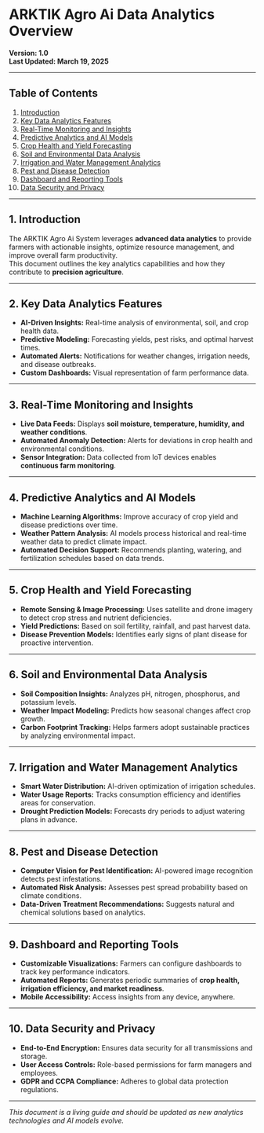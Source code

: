 # ARKTIK Agro Ai Data Analytics Overview

**Version: 1.0**  
**Last Updated: March 19, 2025**  

---

## **Table of Contents**
1. [Introduction](#introduction)
2. [Key Data Analytics Features](#key-data-analytics-features)
3. [Real-Time Monitoring and Insights](#real-time-monitoring-and-insights)
4. [Predictive Analytics and AI Models](#predictive-analytics-and-ai-models)
5. [Crop Health and Yield Forecasting](#crop-health-and-yield-forecasting)
6. [Soil and Environmental Data Analysis](#soil-and-environmental-data-analysis)
7. [Irrigation and Water Management Analytics](#irrigation-and-water-management-analytics)
8. [Pest and Disease Detection](#pest-and-disease-detection)
9. [Dashboard and Reporting Tools](#dashboard-and-reporting-tools)
10. [Data Security and Privacy](#data-security-and-privacy)

---

## **1. Introduction**

The ARKTIK Agro Ai System leverages **advanced data analytics** to provide farmers with actionable insights, optimize resource management, and improve overall farm productivity.  
This document outlines the key analytics capabilities and how they contribute to **precision agriculture**.

---

## **2. Key Data Analytics Features**

- **AI-Driven Insights:** Real-time analysis of environmental, soil, and crop health data.  
- **Predictive Modeling:** Forecasting yields, pest risks, and optimal harvest times.  
- **Automated Alerts:** Notifications for weather changes, irrigation needs, and disease outbreaks.  
- **Custom Dashboards:** Visual representation of farm performance data.  

---

## **3. Real-Time Monitoring and Insights**

- **Live Data Feeds:** Displays **soil moisture, temperature, humidity, and weather conditions**.  
- **Automated Anomaly Detection:** Alerts for deviations in crop health and environmental conditions.  
- **Sensor Integration:** Data collected from IoT devices enables **continuous farm monitoring**.  

---

## **4. Predictive Analytics and AI Models**

- **Machine Learning Algorithms:** Improve accuracy of crop yield and disease predictions over time.  
- **Weather Pattern Analysis:** AI models process historical and real-time weather data to predict climate impact.  
- **Automated Decision Support:** Recommends planting, watering, and fertilization schedules based on data trends.  

---

## **5. Crop Health and Yield Forecasting**

- **Remote Sensing & Image Processing:** Uses satellite and drone imagery to detect crop stress and nutrient deficiencies.  
- **Yield Predictions:** Based on soil fertility, rainfall, and past harvest data.  
- **Disease Prevention Models:** Identifies early signs of plant disease for proactive intervention.  

---

## **6. Soil and Environmental Data Analysis**

- **Soil Composition Insights:** Analyzes pH, nitrogen, phosphorus, and potassium levels.  
- **Weather Impact Modeling:** Predicts how seasonal changes affect crop growth.  
- **Carbon Footprint Tracking:** Helps farmers adopt sustainable practices by analyzing environmental impact.  

---

## **7. Irrigation and Water Management Analytics**

- **Smart Water Distribution:** AI-driven optimization of irrigation schedules.  
- **Water Usage Reports:** Tracks consumption efficiency and identifies areas for conservation.  
- **Drought Prediction Models:** Forecasts dry periods to adjust watering plans in advance.  

---

## **8. Pest and Disease Detection**

- **Computer Vision for Pest Identification:** AI-powered image recognition detects pest infestations.  
- **Automated Risk Analysis:** Assesses pest spread probability based on climate conditions.  
- **Data-Driven Treatment Recommendations:** Suggests natural and chemical solutions based on analytics.  

---

## **9. Dashboard and Reporting Tools**

- **Customizable Visualizations:** Farmers can configure dashboards to track key performance indicators.  
- **Automated Reports:** Generates periodic summaries of **crop health, irrigation efficiency, and market readiness**.  
- **Mobile Accessibility:** Access insights from any device, anywhere.  

---

## **10. Data Security and Privacy**

- **End-to-End Encryption:** Ensures data security for all transmissions and storage.  
- **User Access Controls:** Role-based permissions for farm managers and employees.  
- **GDPR and CCPA Compliance:** Adheres to global data protection regulations.  

---

*This document is a living guide and should be updated as new analytics technologies and AI models evolve.*  
